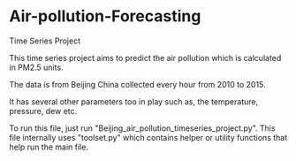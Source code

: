 # Air-pollution-Forecasting
Time Series Project

This time series project aims to predict the air pollution which is calculated in PM2.5 units.

The data is from Beijing China collected every hour from 2010 to 2015.

It has several other parameters too in play such as, the temperature, pressure, dew etc.

To run this file, just run "Beijing_air_pollution_timeseries_project.py". This file internally uses "toolset.py" which contains helper or utility functions that help run the main file.

